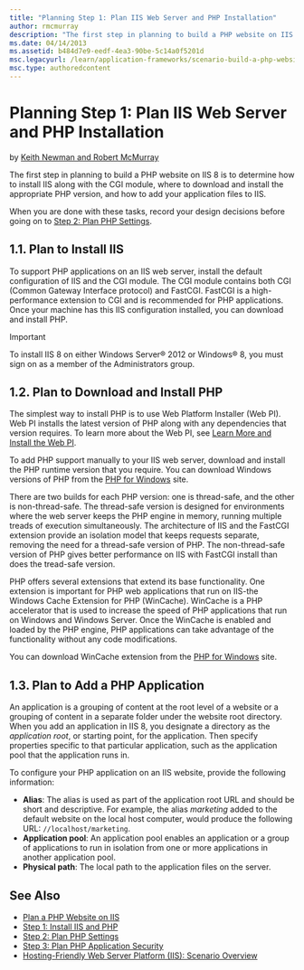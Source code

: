 ```yaml
---
title: "Planning Step 1: Plan IIS Web Server and PHP Installation"
author: rmcmurray
description: "The first step in planning to build a PHP website on IIS 8 is to determine how to install IIS along with the CGI module, where to download and install the ap..."
ms.date: 04/14/2013
ms.assetid: b484d7e9-eedf-4ea3-90be-5c14a0f5201d
msc.legacyurl: /learn/application-frameworks/scenario-build-a-php-website-on-iis/planning-step-1-plan-iis-web-server-and-php-installation
msc.type: authoredcontent
---
```

Planning Step 1: Plan IIS Web Server and PHP Installation
====================
by [Keith Newman and Robert McMurray](https://github.com/rmcmurray)

The first step in planning to build a PHP website on IIS 8 is to determine how to install IIS along with the CGI module, where to download and install the appropriate PHP version, and how to add your application files to IIS.

When you are done with these tasks, record your design decisions before going on to [Step 2: Plan PHP Settings](planning-step-2-plan-php-settings.md).

<a id="11"></a>
## 1.1. Plan to Install IIS

To support PHP applications on an IIS web server, install the default configuration of IIS and the CGI module. The CGI module contains both CGI (Common Gateway Interface protocol) and FastCGI. FastCGI is a high-performance extension to CGI and is recommended for PHP applications. Once your machine has this IIS configuration installed, you can download and install PHP.

> [!IMPORTANT]
> To install IIS 8 on either Windows Server® 2012 or Windows® 8, you must sign on as a member of the Administrators group.

<a id="12"></a>
## 1.2. Plan to Download and Install PHP

The simplest way to install PHP is to use Web Platform Installer (Web PI). Web PI installs the latest version of PHP along with any dependencies that version requires. To learn more about the Web PI, see [Learn More and Install the Web PI](https://go.microsoft.com/fwlink/?LinkID=145510).

To add PHP support manually to your IIS web server, download and install the PHP runtime version that you require. You can download Windows versions of PHP from the [PHP for Windows](http://windows.php.net/) site.

There are two builds for each PHP version: one is thread-safe, and the other is non-thread-safe. The thread-safe version is designed for environments where the web server keeps the PHP engine in memory, running multiple treads of execution simultaneously. The architecture of IIS and the FastCGI extension provide an isolation model that keeps requests separate, removing the need for a thread-safe version of PHP. The non-thread-safe version of PHP gives better performance on IIS with FastCGI install than does the tread-safe version.

PHP offers several extensions that extend its base functionality. One extension is important for PHP web applications that run on IIS-the Windows Cache Extension for PHP (WinCache). WinCache is a PHP accelerator that is used to increase the speed of PHP applications that run on Windows and Windows Server. Once the WinCache is enabled and loaded by the PHP engine, PHP applications can take advantage of the functionality without any code modifications.

You can download WinCache extension from the [PHP for Windows](https://sourceforge.net/projects/wincache/) site.

<a id="13"></a>
## 1.3. Plan to Add a PHP Application

An application is a grouping of content at the root level of a website or a grouping of content in a separate folder under the website root directory. When you add an application in IIS 8, you designate a directory as the *application root*, or starting point, for the application. Then specify properties specific to that particular application, such as the application pool that the application runs in.

To configure your PHP application on an IIS website, provide the following information:

- **Alias**: The alias is used as part of the application root URL and should be short and descriptive. For example, the alias *marketing* added to the default website on the local host computer, would produce the following URL: `//localhost/marketing`.
- **Application pool**: An application pool enables an application or a group of applications to run in isolation from one or more applications in another application pool.
- **Physical path**: The local path to the application files on the server.

## See Also

- [Plan a PHP Website on IIS](plan-a-php-website-on-iis.md)
- [Step 1: Install IIS and PHP](configuring-step-1-install-iis-and-php.md)
- [Step 2: Plan PHP Settings](planning-step-2-plan-php-settings.md)
- [Step 3: Plan PHP Application Security](planning-step-3-plan-php-application-security.md)
- [Hosting-Friendly Web Server Platform (IIS): Scenario Overview](../../get-started/introduction-to-iis/hosting-friendly-web-server-platform-iis-scenario-overview.md)